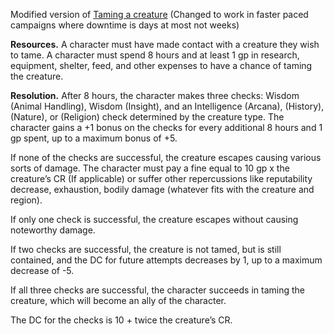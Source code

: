 Modified version of [Taming a creature](https://www.reddit.com/r/DnDBehindTheScreen/comments/voc9he/rules_for_taming_creatures/)
(Changed to work in faster paced campaigns where downtime is days at most not weeks)

**Resources.** A character must have made contact with a creature they wish to tame. A character must spend 8 hours and at least 1 gp in research, equipment, shelter, feed, and other expenses to have a chance of taming the creature.

**Resolution.** After 8 hours, the character makes three checks: Wisdom (Animal Handling), Wisdom (Insight), and an Intelligence (Arcana), (History), (Nature), or (Religion) check determined by the creature type. The character gains a +1 bonus on the checks for every additional 8 hours and 1 gp spent, up to a maximum bonus of +5.

If none of the checks are successful, the creature escapes causing various sorts of damage. The character must pay a fine equal to 10 gp x the creature’s CR (If applicable) or suffer other repercussions like reputability decrease, exhaustion, bodily damage (whatever fits with the creature and region).

If only one check is successful, the creature escapes without causing noteworthy damage.

If two checks are successful, the creature is not tamed, but is still contained, and the DC for future attempts decreases by 1, up to a maximum decrease of -5.

If all three checks are successful, the character succeeds in taming the creature, which will become an ally of the character.

The DC for the checks is 10 + twice the creature’s CR.